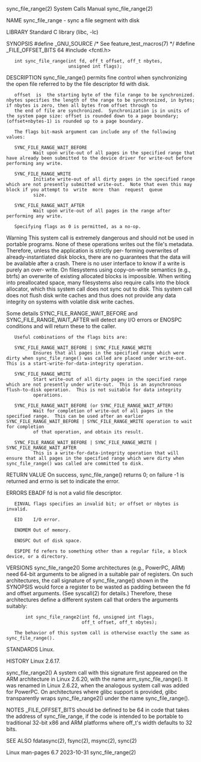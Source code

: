 sync_file_range(2)                                                                          System Calls Manual                                                                          sync_file_range(2)

NAME
       sync_file_range - sync a file segment with disk

LIBRARY
       Standard C library (libc, -lc)

SYNOPSIS
       #define _GNU_SOURCE         /* See feature_test_macros(7) */
       #define _FILE_OFFSET_BITS 64
       #include <fcntl.h>

       int sync_file_range(int fd, off_t offset, off_t nbytes,
                           unsigned int flags);

DESCRIPTION
       sync_file_range() permits fine control when synchronizing the open file referred to by the file descriptor fd with disk.

       offset  is  the starting byte of the file range to be synchronized.  nbytes specifies the length of the range to be synchronized, in bytes; if nbytes is zero, then all bytes from offset through to
       the end of file are synchronized.  Synchronization is in units of the system page size: offset is rounded down to a page boundary; (offset+nbytes-1) is rounded up to a page boundary.

       The flags bit-mask argument can include any of the following values:

       SYNC_FILE_RANGE_WAIT_BEFORE
              Wait upon write-out of all pages in the specified range that have already been submitted to the device driver for write-out before performing any write.

       SYNC_FILE_RANGE_WRITE
              Initiate write-out of all dirty pages in the specified range which are not presently submitted write-out.  Note that even this may block if you attempt to  write  more  than  request  queue
              size.

       SYNC_FILE_RANGE_WAIT_AFTER
              Wait upon write-out of all pages in the range after performing any write.

       Specifying flags as 0 is permitted, as a no-op.

   Warning
       This  system  call is extremely dangerous and should not be used in portable programs.  None of these operations writes out the file's metadata.  Therefore, unless the application is strictly per‐
       forming overwrites of already-instantiated disk blocks, there are no guarantees that the data will be available after a crash.  There is no user interface to know if a write  is  purely  an  over‐
       write.   On  filesystems  using  copy-on-write semantics (e.g., btrfs) an overwrite of existing allocated blocks is impossible.  When writing into preallocated space, many filesystems also require
       calls into the block allocator, which this system call does not sync out to disk.  This system call does not flush disk write caches and thus does not provide any data integrity  on  systems  with
       volatile disk write caches.

   Some details
       SYNC_FILE_RANGE_WAIT_BEFORE and SYNC_FILE_RANGE_WAIT_AFTER will detect any I/O errors or ENOSPC conditions and will return these to the caller.

       Useful combinations of the flags bits are:

       SYNC_FILE_RANGE_WAIT_BEFORE | SYNC_FILE_RANGE_WRITE
              Ensures that all pages in the specified range which were dirty when sync_file_range() was called are placed under write-out.  This is a start-write-for-data-integrity operation.

       SYNC_FILE_RANGE_WRITE
              Start write-out of all dirty pages in the specified range which are not presently under write-out.  This is an asynchronous flush-to-disk operation.  This is not suitable for data integrity
              operations.

       SYNC_FILE_RANGE_WAIT_BEFORE (or SYNC_FILE_RANGE_WAIT_AFTER)
              Wait for completion of write-out of all pages in the specified range.  This can be used after an earlier SYNC_FILE_RANGE_WAIT_BEFORE | SYNC_FILE_RANGE_WRITE operation to wait for completion
              of that operation, and obtain its result.

       SYNC_FILE_RANGE_WAIT_BEFORE | SYNC_FILE_RANGE_WRITE | SYNC_FILE_RANGE_WAIT_AFTER
              This is a write-for-data-integrity operation that will ensure that all pages in the specified range which were dirty when sync_file_range() was called are committed to disk.

RETURN VALUE
       On success, sync_file_range() returns 0; on failure -1 is returned and errno is set to indicate the error.

ERRORS
       EBADF  fd is not a valid file descriptor.

       EINVAL flags specifies an invalid bit; or offset or nbytes is invalid.

       EIO    I/O error.

       ENOMEM Out of memory.

       ENOSPC Out of disk space.

       ESPIPE fd refers to something other than a regular file, a block device, or a directory.

VERSIONS
   sync_file_range2()
       Some  architectures  (e.g., PowerPC, ARM) need 64-bit arguments to be aligned in a suitable pair of registers.  On such architectures, the call signature of sync_file_range() shown in the SYNOPSIS
       would force a register to be wasted as padding between the fd and offset arguments.  (See syscall(2) for details.)  Therefore, these architectures define a different system call  that  orders  the
       arguments suitably:

           int sync_file_range2(int fd, unsigned int flags,
                                off_t offset, off_t nbytes);

       The behavior of this system call is otherwise exactly the same as sync_file_range().

STANDARDS
       Linux.

HISTORY
       Linux 2.6.17.

   sync_file_range2()
       A  system  call with this signature first appeared on the ARM architecture in Linux 2.6.20, with the name arm_sync_file_range().  It was renamed in Linux 2.6.22, when the analogous system call was
       added for PowerPC.  On architectures where glibc support is provided, glibc transparently wraps sync_file_range2() under the name sync_file_range().

NOTES
       _FILE_OFFSET_BITS should be defined to be 64 in code that takes the address of sync_file_range, if the code is intended to be portable to traditional 32-bit x86 and  ARM  platforms  where  off_t's
       width defaults to 32 bits.

SEE ALSO
       fdatasync(2), fsync(2), msync(2), sync(2)

Linux man-pages 6.7                                                                              2023-10-31                                                                              sync_file_range(2)
